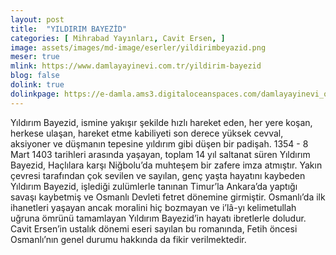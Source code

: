 ```yaml
---
layout: post
title:  "YILDIRIM BAYEZİD"
categories: [ Mihrabad Yayınları, Cavit Ersen, ]
image: assets/images/md-image/eserler/yildirimbeyazid.png
meser: true
mlink: https://www.damlayayinevi.com.tr/yildirim-bayezid
blog: false
dolink: true
dolinkpage: https://e-damla.ams3.digitaloceanspaces.com/damlayayinevi_ornek_sayfalar/9786058301955/index.html
---
```


Yıldırım Bayezid, ismine yakışır şekilde hızlı hareket eden, her yere koşan, herkese ulaşan, hareket etme kabiliyeti son derece yüksek cevval, aksiyoner ve düşmanın tepesine yıldırım gibi düşen bir padişah. 1354 - 8 Mart 1403 tarihleri arasında yaşayan, toplam 14 yıl saltanat süren Yıldırım Bayezid, Haçlılara karşı Niğbolu’da muhteşem bir zafere imza atmıştır. Yakın çevresi tarafından çok sevilen ve sayılan, genç yaşta hayatını kaybeden Yıldırım Bayezid, işlediği zulümlerle tanınan Timur’la Ankara’da yaptığı savaşı kaybetmiş ve Osmanlı Devleti
fetret dönemine girmiştir. Osmanlı’da ilk ihanetleri yaşayan ancak moralini hiç bozmayan ve i’lâ-yı kelimetullah uğruna ömrünü tamamlayan Yıldırım Bayezid’in hayatı ibretlerle doludur. Cavit Ersen’in ustalık dönemi eseri sayılan bu romanında, Fetih öncesi Osmanlı’nın genel durumu hakkında da fikir verilmektedir.